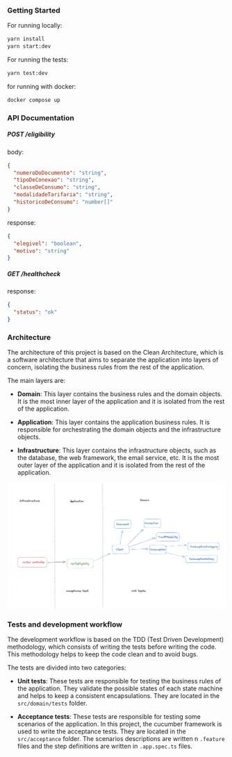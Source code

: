 ### Getting Started

For running locally:

```bash
yarn install
yarn start:dev
```

For running the tests:

```bash
yarn test:dev
```

for running with docker:

```bash
docker compose up
```

### API Documentation

##### POST /eligibility

body:

```json
{
  "numeroDoDocumento": "string",
  "tipoDeConexao": "string",
  "classeDeConsumo": "string",
  "modalidadeTarifaria": "string",
  "historicoDeConsumo": "number[]"
}
```

response:

```json
{
  "elegivel": "boolean",
  "motivo": "string"
}
```

##### GET /healthcheck

response:

```json
{
  "status": "ok"
}
```

### Architecture

The architecture of this project is based on the Clean Architecture, which is a software architecture that aims to separate the application into layers of concern, isolating the business rules from the rest of the application.

The main layers are:

- **Domain**: This layer contains the business rules and the domain objects. It is the most inner layer of the application and it is isolated from the rest of the application.

- **Application**: This layer contains the application business rules. It is responsible for orchestrating the domain objects and the infrastructure objects.

- **Infrastructure**: This layer contains the infrastructure objects, such as the database, the web framework, the email service, etc. It is the most outer layer of the application and it is isolated from the rest of the application.

![Architecture diagram](architecture.png)

### Tests and development workflow

The development workflow is based on the TDD (Test Driven Development) methodology, which consists of writing the tests before writing the code. This methodology helps to keep the code clean and to avoid bugs.

The tests are divided into two categories:

- **Unit tests**: These tests are responsible for testing the business rules of the application. They validate the possible states of each state machine and helps to keep a consistent encapsulations. They are located in the `src/domain/tests` folder.

- **Acceptance tests**: These tests are responsible for testing some scenarios of the application. In this project, the cucumber framework is used to write the acceptance tests. They are located in the `src/acceptance` folder. The scenarios descriptions are written n `.feature` files and the step definitions are written in `.app.spec.ts` files.
